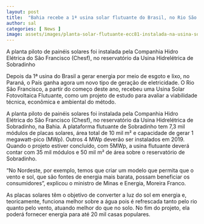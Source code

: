 ```yaml
---
layout: post
title:  "Bahia recebe a 1ª usina solar flutuante do Brasil, no Rio São Francisco"
author: sal
categories: [ News ]
image: assets/images/planta-solar-flutuante-ecc81-instalada-na-usina-sobradinho-_-capa-blog-752x440.jpg
---
```

A planta piloto de painéis solares foi instalada pela Companhia Hidro Elétrica do São Francisco (Chesf), no reservatório da Usina Hidrelétrica de Sobradinho

Depois da 1ª usina do Brasil a gerar energia por meio de esgoto e lixo, no Paraná, o País ganha agora um novo tipo de geração de eletricidade. O Rio São Francisco, a partir do começo deste ano, recebeu uma Usina Solar Fotovoltaica Flutuante, como um projeto de estudo para avaliar a viabilidade técnica, econômica e ambiental do método.

A planta piloto de painéis solares foi instalada pela Companhia Hidro Elétrica do São Francisco (Chesf), no reservatório da Usina Hidrelétrica de Sobradinho, na Bahia. A plataforma flutuante de Sobradinho tem 7,3 mil módulos de placas solares, área total de 10 mil m² e capacidade de gerar 1 megawatt-pico (MWp). Outros 4 MWp deverão ser instalados em 2019. Quando o projeto estiver concluído, com 5MWp, a usina flutuante deverá contar com 35 mil módulos e 50 mil m² de área sobre o reservatório de Sobradinho.

<script async src="https://pagead2.googlesyndication.com/pagead/js/adsbygoogle.js"></script>
<!-- Informat -->
<ins class="adsbygoogle"
     style="display:block"
     data-ad-client="ca-pub-2838251107855362"
     data-ad-slot="2327980059"
     data-ad-format="auto"
     data-full-width-responsive="true"></ins>
<script>
(adsbygoogle = window.adsbygoogle || []).push({});
</script>

“No Nordeste, por exemplo, temos que criar um modelo que permita que o vento e sol, que são fontes de energia mais barata, possam beneficiar os consumidores”, explicou o ministro de Minas e Energia, Moreira Franco.

As placas solares têm o objetivo de converter a luz do sol em energia e, teoricamente, funciona melhor sobre a água pois é refrescada tanto pelo rio quanto pelo vento, atuando melhor do que no solo. No fim do projeto, ela poderá fornecer energia para até 20 mil casas populares.
<div id="46254-28"><script src="//ads.themoneytizer.com/s/gen.js?type=28"></script><script src="//ads.themoneytizer.com/s/requestform.js?siteId=46254&formatId=28"></script></div>
